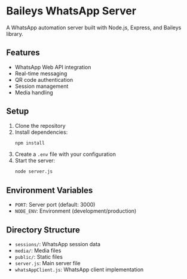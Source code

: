 # Baileys WhatsApp Server

A WhatsApp automation server built with Node.js, Express, and Baileys library.

## Features

- WhatsApp Web API integration
- Real-time messaging
- QR code authentication
- Session management
- Media handling

## Setup

1. Clone the repository
2. Install dependencies:
   ```bash
   npm install
   ```
3. Create a `.env` file with your configuration
4. Start the server:
   ```bash
   node server.js
   ```

## Environment Variables

- `PORT`: Server port (default: 3000)
- `NODE_ENV`: Environment (development/production)

## Directory Structure

- `sessions/`: WhatsApp session data
- `media/`: Media files
- `public/`: Static files
- `server.js`: Main server file
- `whatsAppClient.js`: WhatsApp client implementation 